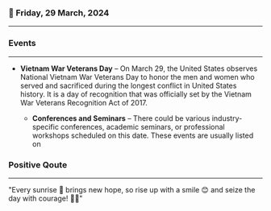 ### 📅 Friday, 29 March, 2024
------
### Events
------
- **Vietnam War Veterans Day** – On March 29, the United States observes National Vietnam War Veterans Day to honor the men and women who served and sacrificed during the longest conflict in United States history. It is a day of recognition that was officially set by the Vietnam War Veterans Recognition Act of 2017.
  
  - **Conferences and Seminars** – There could be various industry-specific conferences, academic seminars, or professional workshops scheduled on this date. These events are usually listed on
### Positive Qoute
------
"Every sunrise 🌅 brings new hope, so rise up with a smile 😊 and seize the day with courage! 💪✨"
